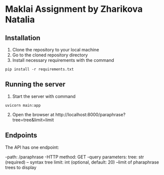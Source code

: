 # Maklai Assignment by Zharikova Natalia
## Installation
1.	Clone the repository to your local machine
2.	Go to the cloned repository directory
3.	Install necessary requirements with the command
```
pip install -r requirements.txt
```
## Running the server
1.	Start the server with command
```
uvicorn main:app
```
2.	Open the browser at http://localhost:8000/paraphrase?tree=tree&limit=limit
## Endpoints
The API has one endpoint:

-path: /paraphrase
  -HTTP method: GET
  -query parameters:
      tree: str (required) – syntax tree
      limit: int (optional, default: 20) –limit of pharaphrase trees to display


